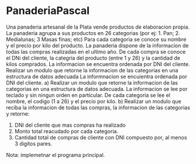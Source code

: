 # PanaderiaPascal

 Una panaderia artesanal de la Plata vende productos de elaboracion propia. La panaderia agrupa a sus productos en 26 categorias (por ej: 1. Pan; 2. Medialunas; 3 Masas finas; etc) Para cada categoria se conoce su nombre y el precio por kilo del producto.
 La panaderia dispone de la informacion de todas las compras realizadas en el ultimo año. De cada compra se conoce el DNi del cliente, la categria del producto (entre 1 y 26) y la cantidad de kilos comprados. La informacion se encuentra ordenada por DNI del cliente.
 Realizar un modulo que retorne la informacion de las categorias en una estructura de datos adecuada La informnacion se encuientra ordenada por DNI del cliente.
 a) Realizar un modulo que retorne la informacion de las categorias en una estructura de datos adecuada. La informacion se lee por teclado y sin ningun orden en particular. De cada categoria se lee el nombre, el codigo (1 a 26) y el precio por kilo.
 b) Realizar un modulo que reciba la informacion de todas las compras, la informacion de las categorias y retorne:
 1. DNI del cliente que mas compras ha realizado
 2. Monto total reacudado por cada categoria.
 3. Cantidad total de compras de cliente con DNI compuesto por, al menos 3 digitos pares.
 
 Nota: implemetnar el programa principal. 
